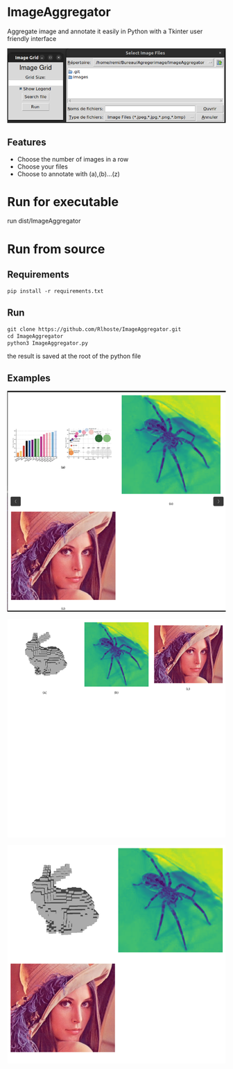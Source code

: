 # ImageAggregator
Aggregate image and annotate it easily in Python with a Tkinter user friendly interface

![Image Description](images/UI.png)

## Features
- Choose the number of images in a row
- Choose your files
- Choose to annotate with (a),(b)...(z)

# Run for executable

run dist/ImageAggregator

# Run from source

## Requirements
```
pip install -r requirements.txt
```
## Run
```
git clone https://github.com/Rlhoste/ImageAggregator.git
cd ImageAggregator
python3 ImageAggregator.py
```
the result is saved at the root of the python file

## Examples

![Image Description](images/test1.png)

![Image Description](images/test2.png)

![Image Description](images/withoutLegend.png)


